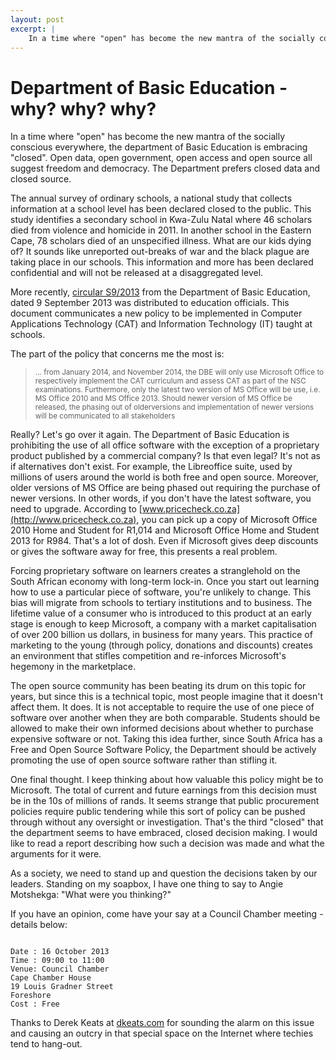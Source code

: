 ```yaml
---
layout: post
excerpt: |
    In a time where "open" has become the new mantra of the socially conscious everywhere, the department of Basic Education is embracing "closed". Open data, open government, open access and open source all suggest freedom and democracy. The Department prefers closed data and closed source. 
---
```


Department of Basic Education - why? why? why?
==============================================
In a time where "open" has become the new mantra of the socially conscious everywhere, the department of Basic Education is embracing "closed". Open data, open government, open access and open source all suggest freedom and democracy. The Department prefers closed data and closed source. 

The annual survey of ordinary schools, a national study that collects information at a school level has been declared closed to the public. This study identifies a secondary school in Kwa-Zulu Natal where 46 scholars died from violence and homicide in 2011. In another school in the Eastern Cape, 78 scholars died of an unspecified illness. What are our kids dying of? It sounds like unreported out-breaks of war and the black plague are taking place in our schools. This information and more has been declared confidential and will not be released at a disaggregated level. 

More recently, [circular S9/2013](http://dkeats.com/index.php?module=blog&action=viewsingle&postid=gen21Srv8Nme0_40332_1381256759&userid=7050120123) from the Department of Basic Education, dated 9 September 2013 was distributed to education officials. This document communicates a new policy to be implemented in Computer Applications Technology (CAT) and Information Technology (IT) taught at schools. 

The part of the policy that concerns me the most is: 

<blockquote>
<small>
... from January 2014, and November 2014, the DBE will only use Microsoft Office to respectively implement the CAT curriculum and assess CAT as part of the NSC examinations. Furthermore, only the latest two version of MS Office will be use, i.e. MS Office 2010 and MS Office 2013. Should newer version of MS Office be released, the phasing out of olderversions and implementation of newer versions will be communicated to all stakeholders
</small>
</blockquote>

Really? Let's go over it again. The Department of Basic Education is prohibiting the use of all office software with the exception of a proprietary product published by a commercial company? Is that even legal? It's not as if alternatives don't exist. For example, the Libreoffice suite, used by millions of users around the world is both free and open source.  Moreover, older versions of MS Office are being phased out requiring the purchase of newer versions. In other words, if you don't have the latest software, you need to upgrade. According to [www.pricecheck.co.za](http://www.pricecheck.co.za), you can pick up a copy of Microsoft Office 2010 Home and Student for R1,014 and Microsoft Office Home and Student 2013 for R984. That's a lot of dosh. Even if Microsoft gives deep discounts or gives the software away for free, this presents a real problem. 

Forcing proprietary software on learners creates a stranglehold on the South African economy with long-term lock-in. Once you start out learning how to use a particular piece of software, you're unlikely to change. This bias will migrate from schools to tertiary institutions and to business. The lifetime value of a consumer who is introduced to this product at an early stage is enough to keep Microsoft, a company with a market capitalisation of over 200 billion us dollars, in business for many years. This practice of marketing to the young (through policy, donations and discounts) creates an environment that stifles competition and re-inforces Microsoft's hegemony in the marketplace.

The open source community has been beating its drum on this topic for years, but since this is a technical topic, most people imagine that it doesn't affect them. It does. It is not acceptable to require the use of one piece of software over another when they are both comparable. Students should be allowed to make their own informed decisions about whether to purchase expensive software or not. Taking this idea further, since South Africa has a Free and Open Source Software Policy, the Department should be actively promoting the use of open source software rather than stifling it.

One final thought. I keep thinking about how valuable this policy might be to Microsoft. The total of current and future earnings from this decision must be in the 10s of millions of rands. It seems strange that public procurement policies require public tendering while this sort of policy can be pushed through without any oversight or investigation. That's the third "closed" that the department seems to have embraced, closed decision making. I would like to read a report describing how such a decision was made and what the arguments for it were. 

As a society, we need to stand up and question the decisions taken by our leaders. Standing on my soapbox, I have one thing to say to Angie Motshekga: "What were you thinking?"

If you have an opinion, come have your say at a Council Chamber meeting - details below:

<pre><code>
Date : 16 October 2013
Time : 09:00 to 11:00
Venue: Council Chamber
Cape Chamber House
19 Louis Gradner Street
Foreshore
Cost : Free
</code></pre>

Thanks to Derek Keats at [dkeats.com](http://www.dkeats.com) for sounding the alarm on this issue and causing an outcry in that special space on the Internet where techies tend to hang-out.

